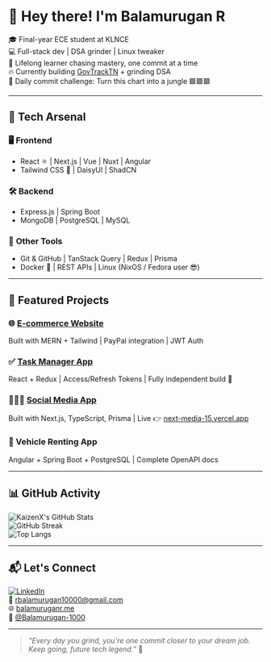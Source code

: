 # 👋 Hey there! I'm **Balamurugan R**

🎓 Final-year ECE student at KLNCE  
💻 Full-stack dev | DSA grinder | Linux tweaker  
🧠 Lifelong learner chasing mastery, one commit at a time  
🔥 Currently building [GovTrackTN](https://balamuruganr.me) + grinding DSA  
🌱 Daily commit challenge: Turn this chart into a jungle 🟩🟩🟩

---

## 🚀 Tech Arsenal

### 🖥️ **Frontend**
- React ⚛️ | Next.js | Vue | Nuxt | Angular  
- Tailwind CSS 🌈 | DaisyUI | ShadCN  

### 🛠️ **Backend**
- Express.js | Spring Boot  
- MongoDB | PostgreSQL | MySQL  

### 🧰 **Other Tools**
- Git & GitHub | TanStack Query | Redux | Prisma  
- Docker 🐳 | REST APIs | Linux (NixOS / Fedora user 😎)  

---

## 💼 Featured Projects

### 🌐 [E-commerce Website](https://github.com/Balamurugan-1000/Ecommerce-MERN)  
Built with MERN + Tailwind | PayPal integration | JWT Auth

### ✅ [Task Manager App](https://github.com/Balamurugan-1000/Task-manager)  
React + Redux | Access/Refresh Tokens | Fully independent build 🧠

### 🧑‍🤝‍🧑 [Social Media App](https://github.com/Balamurugan-1000/next-media)  
Built with Next.js, TypeScript, Prisma | Live 👉 [next-media-15.vercel.app](https://next-media-15.vercel.app)

### 🚗 Vehicle Renting App  
Angular + Spring Boot + PostgreSQL | Complete OpenAPI docs

---

## 📊 GitHub Activity

![KaizenX's GitHub Stats](https://github-readme-stats.vercel.app/api?username=Balamurugan-1000&show_icons=true&theme=radical&hide_title=true)  
![GitHub Streak](https://streak-stats.demolab.com/?user=Balamurugan-1000&theme=radical)  
![Top Langs](https://github-readme-stats.vercel.app/api/top-langs/?username=Balamurugan-1000&layout=compact&theme=radical)  

---

## 📬 Let's Connect  
[![LinkedIn](https://img.shields.io/badge/LinkedIn-blue?logo=linkedin&style=for-the-badge)](https://linkedin.com/in/balamurugan1000)  
📧 rbalamurugan10000@gmail.com  
🌐 [balamuruganr.me](https://balamuruganr.me)  
🐙 [@Balamurugan-1000](https://github.com/Balamurugan-1000)

---

> _“Every day you grind, you're one commit closer to your dream job. Keep going, future tech legend.”_ 🚀  
